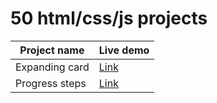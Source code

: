# 50 html/css/js projects

| Project name   | Live demo                                                           |
| -------------- | ------------------------------------------------------------------- |
| Expanding card | [Link](https://princeofmath.github.io/50-projects/expanding-cards/) |
| Progress steps | [Link](https://princeofmath.github.io/50-projects/progress-steps/)  |

